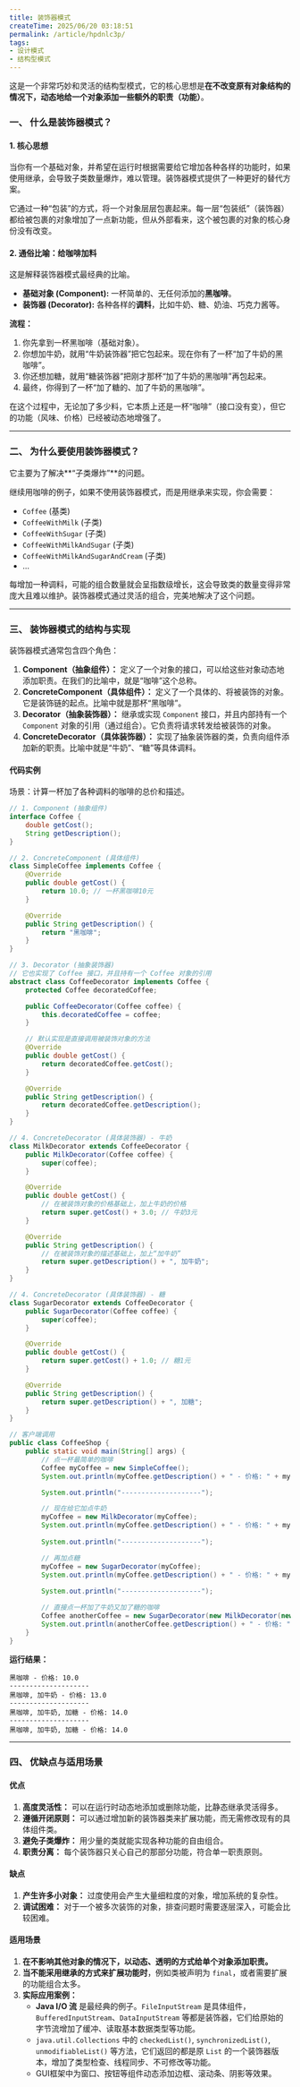 ```yaml
---
title: 装饰器模式
createTime: 2025/06/20 03:18:51
permalink: /article/hpdnlc3p/
tags:
- 设计模式
- 结构型模式
---
```

这是一个非常巧妙和灵活的结构型模式，它的核心思想是**在不改变原有对象结构的情况下，动态地给一个对象添加一些额外的职责（功能）**。

### 一、 什么是装饰器模式？

#### 1. 核心思想
当你有一个基础对象，并希望在运行时根据需要给它增加各种各样的功能时，如果使用继承，会导致子类数量爆炸，难以管理。装饰器模式提供了一种更好的替代方案。

它通过一种“包装”的方式，将一个对象层层包裹起来。每一层“包装纸”（装饰器）都给被包裹的对象增加了一点新功能，但从外部看来，这个被包裹的对象的核心身份没有改变。

#### 2. 通俗比喻：给咖啡加料
这是解释装饰器模式最经典的比喻。
*   **基础对象 (Component):** 一杯简单的、无任何添加的**黑咖啡**。
*   **装饰器 (Decorator):** 各种各样的**调料**，比如牛奶、糖、奶油、巧克力酱等。

**流程：**
1.  你先拿到一杯黑咖啡（基础对象）。
2.  你想加牛奶，就用“牛奶装饰器”把它包起来。现在你有了一杯“加了牛奶的黑咖啡”。
3.  你还想加糖，就用“糖装饰器”把刚才那杯“加了牛奶的黑咖啡”再包起来。
4.  最终，你得到了一杯“加了糖的、加了牛奶的黑咖啡”。

在这个过程中，无论加了多少料，它本质上还是一杯“咖啡”（接口没有变），但它的功能（风味、价格）已经被动态地增强了。

---

### 二、 为什么要使用装饰器模式？

它主要为了解决**“子类爆炸”**的问题。

继续用咖啡的例子，如果不使用装饰器模式，而是用继承来实现，你会需要：
*   `Coffee` (基类)
*   `CoffeeWithMilk` (子类)
*   `CoffeeWithSugar` (子类)
*   `CoffeeWithMilkAndSugar` (子类)
*   `CoffeeWithMilkAndSugarAndCream` (子类)
*   ...

每增加一种调料，可能的组合数量就会呈指数级增长，这会导致类的数量变得非常庞大且难以维护。装饰器模式通过灵活的组合，完美地解决了这个问题。

---

### 三、 装饰器模式的结构与实现

装饰器模式通常包含四个角色：

1.  **Component（抽象组件）：** 定义了一个对象的接口，可以给这些对象动态地添加职责。在我们的比喻中，就是“咖啡”这个总称。
2.  **ConcreteComponent（具体组件）：** 定义了一个具体的、将被装饰的对象。它是装饰链的起点。比喻中就是那杯“黑咖啡”。
3.  **Decorator（抽象装饰器）：** 继承或实现 `Component` 接口，并且内部持有一个 `Component` 对象的引用（通过组合）。它负责将请求转发给被装饰的对象。
4.  **ConcreteDecorator（具体装饰器）：** 实现了抽象装饰器的类，负责向组件添加新的职责。比喻中就是“牛奶”、“糖”等具体调料。

#### 代码实例
场景：计算一杯加了各种调料的咖啡的总价和描述。

```java
// 1. Component (抽象组件)
interface Coffee {
    double getCost();
    String getDescription();
}

// 2. ConcreteComponent (具体组件)
class SimpleCoffee implements Coffee {
    @Override
    public double getCost() {
        return 10.0; // 一杯黑咖啡10元
    }

    @Override
    public String getDescription() {
        return "黑咖啡";
    }
}

// 3. Decorator (抽象装饰器)
// 它也实现了 Coffee 接口，并且持有一个 Coffee 对象的引用
abstract class CoffeeDecorator implements Coffee {
    protected Coffee decoratedCoffee;

    public CoffeeDecorator(Coffee coffee) {
        this.decoratedCoffee = coffee;
    }

    // 默认实现是直接调用被装饰对象的方法
    @Override
    public double getCost() {
        return decoratedCoffee.getCost();
    }

    @Override
    public String getDescription() {
        return decoratedCoffee.getDescription();
    }
}

// 4. ConcreteDecorator (具体装饰器) - 牛奶
class MilkDecorator extends CoffeeDecorator {
    public MilkDecorator(Coffee coffee) {
        super(coffee);
    }

    @Override
    public double getCost() {
        // 在被装饰对象的价格基础上，加上牛奶的价格
        return super.getCost() + 3.0; // 牛奶3元
    }

    @Override
    public String getDescription() {
        // 在被装饰对象的描述基础上，加上“加牛奶”
        return super.getDescription() + ", 加牛奶";
    }
}

// 4. ConcreteDecorator (具体装饰器) - 糖
class SugarDecorator extends CoffeeDecorator {
    public SugarDecorator(Coffee coffee) {
        super(coffee);
    }

    @Override
    public double getCost() {
        return super.getCost() + 1.0; // 糖1元
    }

    @Override
    public String getDescription() {
        return super.getDescription() + ", 加糖";
    }
}

// 客户端调用
public class CoffeeShop {
    public static void main(String[] args) {
        // 点一杯最简单的咖啡
        Coffee myCoffee = new SimpleCoffee();
        System.out.println(myCoffee.getDescription() + " - 价格: " + myCoffee.getCost());

        System.out.println("--------------------");

        // 现在给它加点牛奶
        myCoffee = new MilkDecorator(myCoffee);
        System.out.println(myCoffee.getDescription() + " - 价格: " + myCoffee.getCost());
        
        System.out.println("--------------------");

        // 再加点糖
        myCoffee = new SugarDecorator(myCoffee);
        System.out.println(myCoffee.getDescription() + " - 价格: " + myCoffee.getCost());
        
        System.out.println("--------------------");

        // 直接点一杯加了牛奶又加了糖的咖啡
        Coffee anotherCoffee = new SugarDecorator(new MilkDecorator(new SimpleCoffee()));
        System.out.println(anotherCoffee.getDescription() + " - 价格: " + anotherCoffee.getCost());
    }
}
```
**运行结果：**
```
黑咖啡 - 价格: 10.0
--------------------
黑咖啡, 加牛奶 - 价格: 13.0
--------------------
黑咖啡, 加牛奶, 加糖 - 价格: 14.0
--------------------
黑咖啡, 加牛奶, 加糖 - 价格: 14.0
```

---

### 四、 优缺点与适用场景

#### 优点
1.  **高度灵活性：** 可以在运行时动态地添加或删除功能，比静态继承灵活得多。
2.  **遵循开闭原则：** 可以通过增加新的装饰器类来扩展功能，而无需修改现有的具体组件类。
3.  **避免子类爆炸：** 用少量的类就能实现各种功能的自由组合。
4.  **职责分离：** 每个装饰器只关心自己的那部分功能，符合单一职责原则。

#### 缺点
1.  **产生许多小对象：** 过度使用会产生大量细粒度的对象，增加系统的复杂性。
2.  **调试困难：** 对于一个被多次装饰的对象，排查问题时需要逐层深入，可能会比较困难。

#### 适用场景
1.  **在不影响其他对象的情况下，以动态、透明的方式给单个对象添加职责。**
2.  **当不能采用继承的方式来扩展功能时**，例如类被声明为 `final`，或者需要扩展的功能组合太多。
3.  **实际应用案例：**
    *   **Java I/O 流** 是最经典的例子。`FileInputStream` 是具体组件，`BufferedInputStream`、`DataInputStream` 等都是装饰器，它们给原始的字节流增加了缓冲、读取基本数据类型等功能。
    *   `java.util.Collections` 中的 `checkedList()`, `synchronizedList()`, `unmodifiableList()` 等方法，它们返回的都是原 `List` 的一个装饰器版本，增加了类型检查、线程同步、不可修改等功能。
    *   GUI框架中为窗口、按钮等组件动态添加边框、滚动条、阴影等效果。